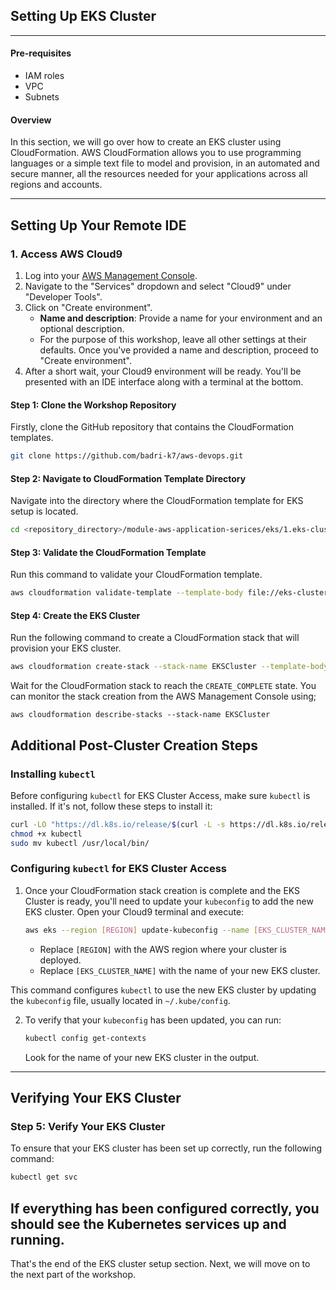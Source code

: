 ## Setting Up EKS Cluster

---

#### Pre-requisites
- IAM roles
- VPC
- Subnets

#### Overview
In this section, we will go over how to create an EKS cluster using CloudFormation. AWS CloudFormation allows you to use programming languages or a simple text file to model and provision, in an automated and secure manner, all the resources needed for your applications across all regions and accounts.

---

## Setting Up Your Remote IDE

### 1. Access AWS Cloud9

1. Log into your [AWS Management Console](https://aws.amazon.com/console/).
2. Navigate to the "Services" dropdown and select "Cloud9" under "Developer Tools".
3. Click on "Create environment".
   - **Name and description**: Provide a name for your environment and an optional description.
   - For the purpose of this workshop, leave all other settings at their defaults. Once you've provided a name and description, proceed to "Create environment".
4. After a short wait, your Cloud9 environment will be ready. You'll be presented with an IDE interface along with a terminal at the bottom.


#### Step 1: Clone the Workshop Repository
Firstly, clone the GitHub repository that contains the CloudFormation templates.
```bash
git clone https://github.com/badri-k7/aws-devops.git
```

#### Step 2: Navigate to CloudFormation Template Directory
Navigate into the directory where the CloudFormation template for EKS setup is located.
```bash
cd <repository_directory>/module-aws-application-serices/eks/1.eks-cluster
```

#### Step 3: Validate the CloudFormation Template
Run this command to validate your CloudFormation template.
```bash
aws cloudformation validate-template --template-body file://eks-cluster-setup.yaml
```

#### Step 4: Create the EKS Cluster
Run the following command to create a CloudFormation stack that will provision your EKS cluster.
```bash
aws cloudformation create-stack --stack-name EKSCluster --template-body file://eks-cluster-setup.yaml --capabilities CAPABILITY_NAMED_IAM
```

Wait for the CloudFormation stack to reach the `CREATE_COMPLETE` state. You can monitor the stack creation from the AWS Management Console using;

```
aws cloudformation describe-stacks --stack-name EKSCluster
```

## Additional Post-Cluster Creation Steps

### Installing `kubectl`

Before configuring `kubectl` for EKS Cluster Access, make sure `kubectl` is installed. If it's not, follow these steps to install it:

```bash
curl -LO "https://dl.k8s.io/release/$(curl -L -s https://dl.k8s.io/release/stable.txt)/bin/linux/amd64/kubectl"
chmod +x kubectl
sudo mv kubectl /usr/local/bin/
```

### Configuring `kubectl` for EKS Cluster Access

1. Once your CloudFormation stack creation is complete and the EKS Cluster is ready, you'll need to update your `kubeconfig` to add the new EKS cluster. Open your Cloud9 terminal and execute:

   ```bash
   aws eks --region [REGION] update-kubeconfig --name [EKS_CLUSTER_NAME]
   ```
   - Replace `[REGION]` with the AWS region where your cluster is deployed.
   - Replace `[EKS_CLUSTER_NAME]` with the name of your new EKS cluster.

This command configures `kubectl` to use the new EKS cluster by updating the `kubeconfig` file, usually located in `~/.kube/config`.

2. To verify that your `kubeconfig` has been updated, you can run:
  
   ```bash
   kubectl config get-contexts
   ```
   Look for the name of your new EKS cluster in the output.
---

## Verifying Your EKS Cluster

### Step 5: Verify Your EKS Cluster

To ensure that your EKS cluster has been set up correctly, run the following command:

```bash
kubectl get svc
```

If everything has been configured correctly, you should see the Kubernetes services up and running.
---

That's the end of the EKS cluster setup section. Next, we will move on to the next part of the workshop.

